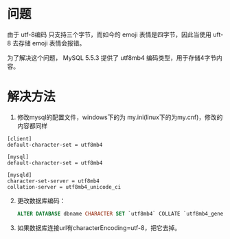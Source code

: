 # 问题

由于 utf-8编码 只支持三个字节，而如今的 emoji 表情是四字节，因此当使用 uft-8 去存储 emoji 表情会报错。

为了解决这个问题， MySQL 5.5.3 提供了 utf8mb4 编码类型，用于存储4字节内容。



# 解决方法

1. 修改mysql的配置文件，windows下的为 my.ini(linux下的为my.cnf)，修改的内容都同样

```
[client]
default-character-set = utf8mb4

[mysql]
default-character-set = utf8mb4

[mysqld]
character-set-server = utf8mb4
collation-server = utf8mb4_unicode_ci
```



2. 更改数据库编码：

   ```sql
   ALTER DATABASE dbname CHARACTER SET `utf8mb4` COLLATE `utf8mb4_general_ci`;
   ```

   

3. 如果数据库连接url有characterEncoding=utf-8，把它去掉。